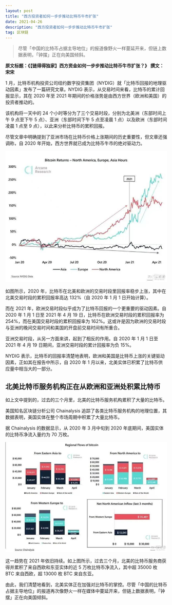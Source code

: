 ```yaml
---
layout: post
title: "西方投资者如何一步步推动比特币牛市扩张"
date: 2021-04-26
description: "西方投资者如何一步步推动比特币牛市扩张"
tag: 区块链
---   
```

> 尽管「中国的比特币占据主导地位」的报道像野火一样蔓延开来，但链上数据表明，「钟摆」正在向美国倾斜。

__原文标题：《【链得得独家】西方资金如何一步步推动比特币牛市扩张？》__
__撰文：宋宋__

1 月，比特币机构投资公司纽约数字投资集团（NYDIG）就「比特币回报的地理驱动因素」发布了一篇研究文章。NYDIG 表示，从交易时间来看，比特币的累计回报显示，其在 2020 年至 2021 年期间的价格涨势是由西方世界（欧洲和美国）的投资者推动的。

该机构将一天中的 24 个小时等分为了三个交易时段，分别为北美洲（东部时间上午 9 点至下午 5 点）、亚洲（东部时间下午 5 点至凌晨 1 点）以及欧洲（东部时间凌晨 1 点至 9 点），以此来分析比特币的累积回报。

尽管文章中明确提到了亚洲市场在比特币价格上涨期间的历史重要性，但文章还强调称，自 2020 年开始，西方世界就已成为比特币牛市的绝对驱动力。

![](/images/posts/bc/0426.01.jpg)

如图所示，2020 年，比特币在北美和欧洲的交易时段里回报率稳步上涨，其中在北美交易时段的累积回报率高达 132%（自 2020 年 1 月 1 日开始计算）。

而在 2021 年，欧洲交易时段似乎成为了比特币回报的一个更重要的驱动因素。自 2020 年 1 月 1 日至 2021 年 4 月 19 日，比特币在欧洲交易时段的累积回报率为 254%，而在美国交易时段的累积回报率为 162%。这或许是因为欧洲的交易时段与亚洲的晚间交易时间和美国的开盘前交易时间有所重合。

亚洲交易时段，从另一方面来讲，起到了相反的作用。自 2020 年 1 月 1 日至 2021 年 4 月 19 日期间，亚洲交易时段的累计回报率为负 15%。

NYDIG 表示，比特币的回报率清楚地表明，欧洲和美国是比特币上涨的关键驱动因素，正如其在报告中所示，自 2020 年 1 月以来，北美实体已积累了比特币供应量中相当大的一部分。

## 北美比特币服务机构正在从欧洲和亚洲处积累比特币
如上文中提到的，过去的三个月里，北美的比特币服务机构累积了大量的比特币。

美国知名区块链分析公司 Chainalysis 追踪了各类比特币服务机构的地理位置，其数据表明，美国实体在整个市场周期中积累了大量比特币。

据 Chainalysis 的数据显示，从 2020 年 3 月中旬到 2020 年底期间，美国实体的比特币净流入量约为 70 万枚。

![](/images/posts/bc/0426.02.jpg)

这一趋势在 2021 年依旧持续。如上图所示，过去三个月，北美的比特币服务商获得并累积了来自西欧和东亚实体的近 5 万枚比特币净流入，其中超 35000 枚 BTC 来自西欧，超 13000 枚 BTC 来自东亚。

由此，我们清楚地看到，北美实体正在加强对比特币的掌控。尽管「中国的比特币占据主导地位」的报道再次像野火一样在媒体中蔓延开来，但链上数据表明，「钟摆」正在向美国倾斜。
